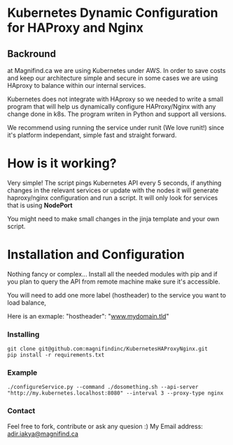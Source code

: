 # Kubernetes Dynamic Configuration for HAProxy and Nginx
## Backround
at Magnifind.ca we are using Kubernetes under AWS. In order to save costs and keep our architecture simple and secure in some cases we are using HAproxy to balance within our internal services.

Kubernetes does not integrate with HAproxy so we needed to write a small program that will help us dynamically configure HAProxy/Nginx with any change done in k8s. The program writen in Python and support all versions.

We recommend using running the service under runit (We love runit!) since it's platform independant, simple fast and straight forward.

# How is it working?
Very simple! The script pings Kubernetes API every 5 seconds, if anything changes in the relevant services or update with the nodes it will generate haproxy/nginx configuration and run a script. It will only look for services that is using **NodePort**

You might need to make small changes in the jinja template and your own script. 

# Installation and Configuration
Nothing fancy or complex... Install all the needed modules with pip and if you plan to query the API from remote machine make sure it's accessible. 

You will need to add one more label (hostheader) to the service you want to load balance,

Here is an exmaple: "hostheader": "www.mydomain.tld"

### Installing

```
git clone git@github.com:magnifindinc/KubernetesHAProxyNginx.git 
pip install -r requirements.txt
```

### Example
```
./configureService.py --command ./dosomething.sh --api-server "http://my.kubernetes.localhost:8080" --interval 3 --proxy-type nginx
```

### Contact
Feel free to fork, contribute or ask any quesion :)
My Email address: adir.iakya@magnifind.ca


